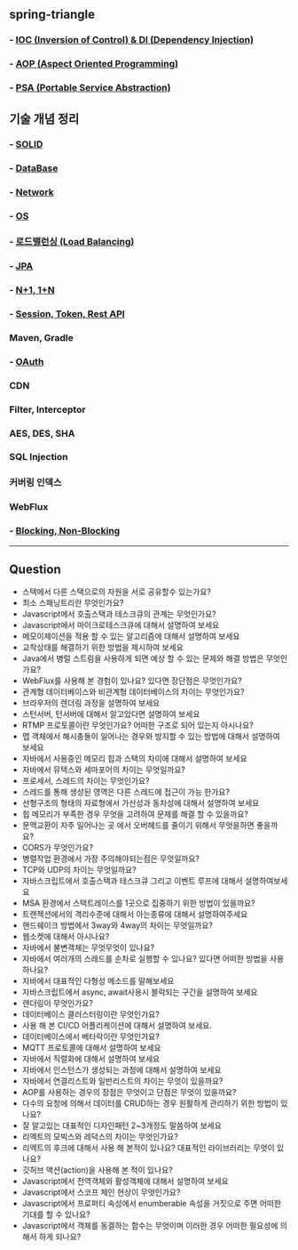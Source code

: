 ## spring-triangle
### - [IOC (Inversion of Control) & DI (Dependency Injection)](https://github.com/conf312/spring-triangle/blob/master/IOC%26DI.md)
### - [AOP (Aspect Oriented Programming)](https://github.com/conf312/spring-triangle/blob/master/AOP.md)
### - [PSA (Portable Service Abstraction)](https://github.com/conf312/spring-triangle/blob/master/PSA.md)

## 기술 개념 정리
### - [SOLID](https://github.com/conf312/tech-concept/blob/master/SOLID.md)
### - [DataBase](https://github.com/conf312/tech-concept/blob/master/Database.md)
### - [Network](https://github.com/conf312/tech-concept/blob/master/Network.md)
### - [OS](https://github.com/conf312/tech-concept/blob/master/OS.md)
### - [로드밸런싱 (Load Balancing)](https://github.com/conf312/tech-concept/blob/master/Load%20Balancing.md)
### - [JPA](https://github.com/conf312/tech-concept/blob/master/JPA.md)
### - [N+1, 1+N](https://github.com/conf312/tech-concept/blob/master/N%2B1.md)
### - [Session, Token, Rest API](https://github.com/conf312/tech-concept/blob/master/WEB.md)
### Maven, Gradle
### - [OAuth](https://github.com/conf312/tech-concept/blob/master/OAuth.md)
### CDN
### Filter, Interceptor
### AES, DES, SHA
### SQL Injection
### 커버링 인덱스
### WebFlux
### - [Blocking, Non-Blocking](https://github.com/conf312/tech-concept/blob/master/Blocking.md)

*** 

## Question
- 스택에서 다른 스택으로의 자원을 서로 공유할수 있는가요?
- 최소 스패닝트리란 무엇인가요?
- Javascript에서 호출스택과 테스크큐의 관계는 무엇인가요?
- Javascript에서 마이크로테스크큐에 대해서 설명하여 보세요
- 메모이제이션을 적용 할 수 있는 알고리즘에 대해서 설명하여 보세요
- 교착상태를 해결하기 위한 방법을 제시하여 보세요
- Java에서 병럴 스트림을 사용하게 되면 예상 할 수 있는 문제와 해결 방법은 무엇인가요?
- WebFlux를 사용해 본 경험이 있나요? 있다면 장단점은 무엇인가요?
- 관계형 데이터베이스와 비관계형 데이터베이스의 차이는 무엇인가요?
- 브라우저의 렌더링 과정을 설명하여 보세요
- 스턴서버, 턴서버에 대해서 알고있다면 설명하여 보세요
- RTMP 프로토콜이란 무엇인가요? 어떠한 구조로 되어 있는지 아시나요?
- 맵 객체에서 해시충돌이 일어나는 경우와 방지할 수 있는 방법에 대해서 설명하여 보세요
- 자바에서 사용중인 메모리 힙과 스택의 차이에 대해서 설명하여 보세요
- 자바에서 뮤텍스와 세마포어의 차이는 무엇일까요?
- 프로세서, 스레드의 차이는 무엇인가요?
- 스레드를 통해 생성된 영역은 다른 스레드에 접근이 가능 한가요?
- 선형구조의 형태의 자료형에서 가산성과 동차성에 대해서 설명하여 보세요
- 힙 메모리가 부족한 경우 무엇을 고려하여 문제를 해결 할 수 있을까요?
- 문맥교환이 자주 일어나는 곳 에서 오버헤드를 줄이기 위해서 무엇을하면 좋을까요?
- CORS가 무엇인가요?
- 병렬작업 환경에서 가장 주의해야되는점은 무엇일까요?
- TCP와 UDP의 차이는 무엇일까요?
- 자바스크립트에서 호출스택과 테스크큐 그리고 이벤트 루프에 대해서 설명하여보세요
- MSA 환경에서 스택트레이스를 1곳으로 집중하기 위한 방법이 있을까요?
- 트랜젝션에서의 격리수준에 대해서 아는종류에 대해서 설명하여주세요
- 핸드쉐이크 방법에서 3way와 4way의 차이는 무엇일까요?
- 웹소켓에 대해서 아시나요?
- 자바에서 불변객체는 무엇무엇이 있나요?
- 자바에서 여러개의 스레드를 순차로 실행할 수 있나요? 있다면 어떠한 방법을 사용하나요?
- 자바에서 대표적인 다형성 메소드를 말해보세요
- 자바스크립트에서 async, await사용시 블락되는 구간을 설명하여 보세요
- 렌더링이 무엇인가요?
- 데이터베이스 클러스터링이란 무엇인가요?
- 사용 해 본 CI/CD 어플리케이션에 대해서 설명하여 보세요.
- 데이터베이스에서 베타락이란 무엇인가요?
- MQTT 프로토콜에 대해서 설명하여 보세요
- 자바에서 직렬화에 대해서 설명하여 보세요
- 자바에서 인스턴스가 생성되는 과정에 대해서 설명하여 보세요
- 자바에서 연결리스트와 일반리스트의 차이는 무엇이 있을까요?
- AOP를 사용하는 경우의 장점은 무엇이고 단점은 무엇이 있을까요?
- 다수의 요청에 의해서 데이터를 CRUD하는 경우 원활하게 관리하기 위한 방법이 있나요?
- 잘 알고있는 대표적인 디자인패턴 2~3개정도 말씀하여 보세요
- 리엑트의 모빅스와 레덕스의 차이는 무엇인가요?
- 리엑트의 후크에 대해서 사용 해 본적이 있나요? 대표적인 라이브러리는 무엇이 있나요?
- 깃허브 액션(action)을 사용해 본 적이 있나요?
- Javascript에서 전역객체와 활성객체에 대해서 설명하여 보세요
- Javascript에서 스코프 체인 현상이 무엇인가요?
- Javascript에서 프로퍼티 속성에서 enumberable 속성을 거짓으로 주면 어떠한 기대를 할 수 있나요?
- Javascript에서 객체를 동결하는 함수는 무엇이며 이러한 경우 어떠한 필요성에 의해서 하게 되나요?
